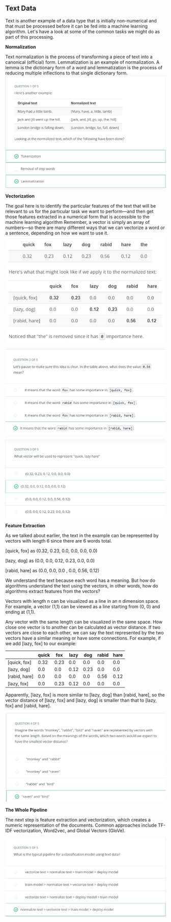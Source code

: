 ## Text Data
Text is another example of a data type that is initially non-numerical and that must be processed before it can be fed into a machine learning algorithm. Let's have a look at some of the common tasks we might do as part of this processing.

**Normalization**

Text normalization is the process of transforming a piece of text into a canonical (official) form.
Lemmatization is an example of normalization. A lemma is the dictionary form of a word and lemmatization is the process of reducing multiple inflections to that single dictionary form. 
![](images/l2-q1.jpg)

**Vectorization**

The goal here is to identify the particular features of the text that will be relevant to us for the particular task we want to perform—and then get those features extracted in a numerical form that is accessible to the machine learning algorithm
Remember, a vector is simply an array of numbers—so there are many different ways that we can vectorize a word or a sentence, depending on how we want to use it.
![](images/L2-1.jpg)


![](images/l2q2.jpg)


![](images/l2q3.jpg)

**Feature Extraction**

As we talked about earlier, the text in the example can be represented by vectors with length 6 since there are 6 words total.

[quick, fox] as (0.32, 0.23, 0.0, 0.0, 0.0, 0.0)

[lazy, dog] as (0.0, 0.0, 0.12, 0.23, 0.0, 0.0)

[rabid, hare] as (0.0, 0.0, 0.0 , 0.0, 0.56, 0.12)

We understand the text because each word has a meaning. But how do algorithms understand the text using the vectors, in other words, how do algorithms extract features from the vectors?

Vectors with length n can be visualized as a line in an n dimension space. For example, a vector (1,1) can be viewed as a line starting from (0, 0) and ending at (1,1).

Any vector with the same length can be visualized in the same space. How close one vector is to another can be calculated as vector distance. If two vectors are close to each other, we can say the text represented by the two vectors have a similar meaning or have some connections. For example, if we add [lazy, fox] to our example:

|            |quick	 | fox	|lazy	|dog	|rabid|	hare|
|-------------|------|------|------|----|-----|-----|
|[quick, fox]	|0.32|	0.23	|0.0	|0.0|	0.0	|0.0|
|[lazy, dog]	|0.0	|0.0	|0.12|	0.23	|0.0|	0.0|
|[rabid, hare]	|0.0|	0.0	|0.0|	0.0	|0.56	|0.12|
|[lazy, fox]	|0.0	|0.23	|0.12|	0.0|	0.0	|0.0|

Apparently, [lazy, fox] is more similar to [lazy, dog] than [rabid, hare], so the vector distance of [lazy, fox] and [lazy, dog] is smaller than that to [lazy, fox] and [rabid, hare].

![](images/l2q4.jpg)

**The Whole Pipeline**

The next step is feature extraction and vectorization, which creates a numeric representation of the documents. Common approaches include TF-IDF vectorization, Word2vec, and Global Vectors (GloVe).


![](images/l2q5.jpg)

